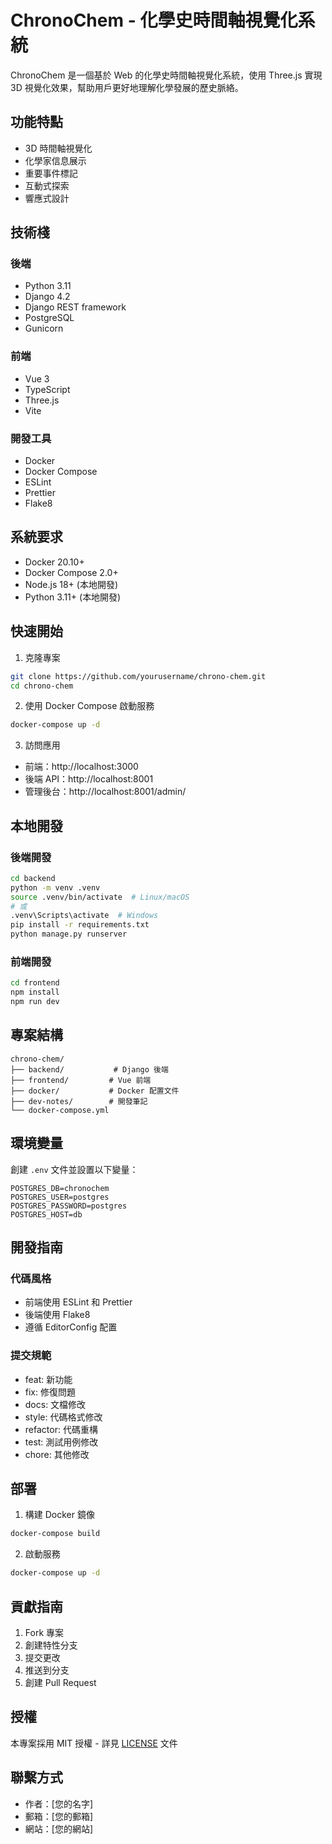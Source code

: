 # ChronoChem - 化學史時間軸視覺化系統

ChronoChem 是一個基於 Web 的化學史時間軸視覺化系統，使用 Three.js 實現 3D 視覺化效果，幫助用戶更好地理解化學發展的歷史脈絡。

## 功能特點

- 3D 時間軸視覺化
- 化學家信息展示
- 重要事件標記
- 互動式探索
- 響應式設計

## 技術棧

### 後端
- Python 3.11
- Django 4.2
- Django REST framework
- PostgreSQL
- Gunicorn

### 前端
- Vue 3
- TypeScript
- Three.js
- Vite

### 開發工具
- Docker
- Docker Compose
- ESLint
- Prettier
- Flake8

## 系統要求

- Docker 20.10+
- Docker Compose 2.0+
- Node.js 18+ (本地開發)
- Python 3.11+ (本地開發)

## 快速開始

1. 克隆專案
```bash
git clone https://github.com/yourusername/chrono-chem.git
cd chrono-chem
```

2. 使用 Docker Compose 啟動服務
```bash
docker-compose up -d
```

3. 訪問應用
- 前端：http://localhost:3000
- 後端 API：http://localhost:8001
- 管理後台：http://localhost:8001/admin/

## 本地開發

### 後端開發
```bash
cd backend
python -m venv .venv
source .venv/bin/activate  # Linux/macOS
# 或
.venv\Scripts\activate  # Windows
pip install -r requirements.txt
python manage.py runserver
```

### 前端開發
```bash
cd frontend
npm install
npm run dev
```

## 專案結構

```
chrono-chem/
├── backend/           # Django 後端
├── frontend/         # Vue 前端
├── docker/           # Docker 配置文件
├── dev-notes/        # 開發筆記
└── docker-compose.yml
```

## 環境變量

創建 `.env` 文件並設置以下變量：

```env
POSTGRES_DB=chronochem
POSTGRES_USER=postgres
POSTGRES_PASSWORD=postgres
POSTGRES_HOST=db
```

## 開發指南

### 代碼風格

- 前端使用 ESLint 和 Prettier
- 後端使用 Flake8
- 遵循 EditorConfig 配置

### 提交規範

- feat: 新功能
- fix: 修復問題
- docs: 文檔修改
- style: 代碼格式修改
- refactor: 代碼重構
- test: 測試用例修改
- chore: 其他修改

## 部署

1. 構建 Docker 鏡像
```bash
docker-compose build
```

2. 啟動服務
```bash
docker-compose up -d
```

## 貢獻指南

1. Fork 專案
2. 創建特性分支
3. 提交更改
4. 推送到分支
5. 創建 Pull Request

## 授權

本專案採用 MIT 授權 - 詳見 [LICENSE](LICENSE) 文件

## 聯繫方式

- 作者：[您的名字]
- 郵箱：[您的郵箱]
- 網站：[您的網站] 